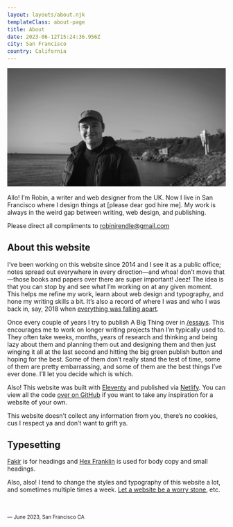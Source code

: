 ```yaml
---
layout: layouts/about.njk
templateClass: about-page
title: About
date: 2023-06-12T15:24:36.956Z
city: San Francisco
country: California
---
```


<img class="full-width" src="/images/me/robin-rendle-2.webp" alt="A photograph of me, smiling like a real pillock, on the shore in the south west of England">

Allo! I’m Robin, a writer and web designer from the UK. Now I live in San Francisco where I design things at [please dear god hire me]. My work is always in the weird gap between writing, web design, and publishing.

Please direct all compliments to robinjrendle@gmail.com

## About this website

I’ve been working on this website since 2014 and I see it as a public office; notes spread out everywhere in every direction—and whoa! don’t move that—those books and papers over there are super important! Jeez! The idea is that you can stop by and see what I’m working on at any given moment. This helps me refine my work, learn about web design and typography, and hone my writing skills a bit. It’s also a record of where I was and who I was back in, say, 2018 when [everything was falling apart](https://www.robinrendle.com/notes/potential-and-loss/).

Once every couple of years I try to publish A Big Thing over in [/essays](/essays). This encourages me to work on longer writing projects than I’m typically used to. They often take weeks, months, years of research and thinking and being lazy about them and planning them out and designing them and then just winging it all at the last second and hitting the big green publish button and hoping for the best. Some of them don’t really stand the test of time, some of them are pretty embarrassing, and some of them are the best things I’ve ever done. I’ll let you decide which is which.

Also! This website was built with [Eleventy](https://www.11ty.dev/) and published via [Netlify](https://netlify.com). You can view all the code [over on GitHub](https://github.com/robinrendle/robinrendle.com) if you want to take any inspiration for a website of your own.

This website doesn’t collect any information from you, there’s no cookies, cus I respect ya and don’t want to grift ya.

## Typesetting

[Fakir](https://www.underware.nl/fonts/fakir/preface) is for headings and [Hex Franklin](https://hex.xyz/HEX_Franklin/) is used for body copy and small headings.

Also, also! I tend to change the styles and typography of this website a lot, and sometimes multiple times a week. [Let a website be a worry stone](https://ethanmarcotte.com/wrote/let-a-website-be-a-worry-stone/), etc.

<br />

<small class="cell-t60">— June 2023, San Francisco CA</small>
